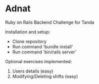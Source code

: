 # Adnat

Ruby on Rails Backend Challenge for Tanda

Installation and setup:
* Clone repository
* Run command 'bundle install'
* Run command 'bin/rails server'

Optional exercises implemented:
1. Users details (easy)
2. Modifying/Deleting shifts (easy)
